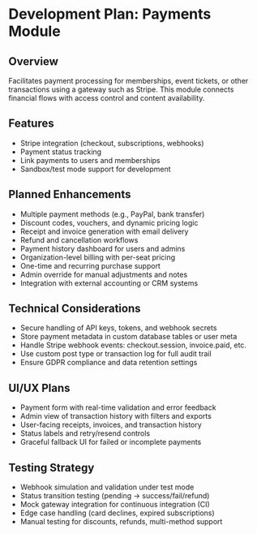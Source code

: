 # Development Plan: Payments Module

## Overview
Facilitates payment processing for memberships, event tickets, or other transactions using a gateway such as Stripe. This module connects financial flows with access control and content availability.

## Features
- Stripe integration (checkout, subscriptions, webhooks)
- Payment status tracking
- Link payments to users and memberships
- Sandbox/test mode support for development

## Planned Enhancements
- Multiple payment methods (e.g., PayPal, bank transfer)
- Discount codes, vouchers, and dynamic pricing logic
- Receipt and invoice generation with email delivery
- Refund and cancellation workflows
- Payment history dashboard for users and admins
- Organization-level billing with per-seat pricing
- One-time and recurring purchase support
- Admin override for manual adjustments and notes
- Integration with external accounting or CRM systems

## Technical Considerations
- Secure handling of API keys, tokens, and webhook secrets
- Store payment metadata in custom database tables or user meta
- Handle Stripe webhook events: checkout.session, invoice.paid, etc.
- Use custom post type or transaction log for full audit trail
- Ensure GDPR compliance and data retention settings

## UI/UX Plans
- Payment form with real-time validation and error feedback
- Admin view of transaction history with filters and exports
- User-facing receipts, invoices, and transaction history
- Status labels and retry/resend controls
- Graceful fallback UI for failed or incomplete payments

## Testing Strategy
- Webhook simulation and validation under test mode
- Status transition testing (pending → success/fail/refund)
- Mock gateway integration for continuous integration (CI)
- Edge case handling (card declines, expired subscriptions)
- Manual testing for discounts, refunds, multi-method support
